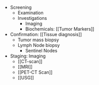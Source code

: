 - Screening
	- Examination
	- Investigations
		- Imaging
		- Biochemicals: [[Tumor Markers]]
- Confirmation: [[Tissue diagnosis]]
	- Tumor mass biopsy
	- Lymph Node biopsy
		- Sentinel Nodes
- Staging: Imaging
	- [[CT-scan]]
	- [[MRI]]
	- [[PET-CT Scan]]
	- [[USG]]

